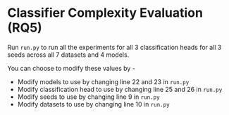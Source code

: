 # Classifier Complexity Evaluation (RQ5)

Run `run.py` to run all the experiments for all 3 classification heads for all 3 seeds across all 7 datasets and 4 models.

You can choose to modify these values by -
- Modify models to use by changing line 22 and 23 in `run.py`
- Modify classification head to use by changing line 25 and 26 in `run.py`
- Modify seeds to use by changing line 9 in `run.py`
- Modify datasets to use by changing line 10 in `run.py`